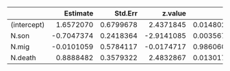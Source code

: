 |            |   Estimate|   Std.Err|    z.value|         P|      Odds|
|:-----------|----------:|---------:|----------:|---------:|---------:|
|(intercept) |  1.6572070| 0.6799678|  2.4371845| 0.0148021| 5.2446421|
|N.son       | -0.7047374| 0.2418364| -2.9141085| 0.0035671| 0.4942384|
|N.mig       | -0.0101059| 0.5784117| -0.0174717| 0.9860603| 0.9899450|
|N.death     |  0.8888482| 0.3579322|  2.4832867| 0.0130176| 2.4323264|
